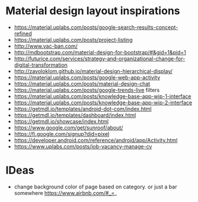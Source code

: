 # Material design layout inspirations
- https://material.uplabs.com/posts/google-search-results-concept-refined
- https://material.uplabs.com/posts/project-listing
- http://www.vac-ban.com/
- http://mdbootstrap.com/material-design-for-bootstrap/#&gid=1&pid=1
- http://futurice.com/services/strategy-and-organizational-change-for-digital-transformation
- http://zavoloklom.github.io/material-design-hierarchical-display/
- https://material.uplabs.com/posts/google-web-app-activity
- https://material.uplabs.com/posts/material-design-chat
- https://material.uplabs.com/posts/google-trends-live   filters
- https://material.uplabs.com/posts/knowledge-base-app-wip-1-interface
- https://material.uplabs.com/posts/knowledge-base-app-wip-2-interface
- https://getmdl.io/templates/android-dot-com/index.html
- https://getmdl.io/templates/dashboard/index.html
- https://getmdl.io/showcase/index.html
- https://www.google.com/get/sunroof/about/
- https://fi.google.com/signup?did=pixel
- https://developer.android.com/reference/android/app/Activity.html
- https://www.uplabs.com/posts/job-vacancy-manage-cv

# IDeas
- change background color of page based on category. or just a bar somewhere
https://www.airbnb.com/#_=_

